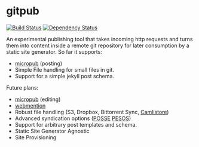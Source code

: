 gitpub
======

[![Build Status](https://travis-ci.org/bcomnes/gitpub.svg)](https://travis-ci.org/bcomnes/gitpub)
[![Dependency Status](https://gemnasium.com/bcomnes/gitpub.svg)](https://gemnasium.com/bcomnes/gitpub)


An experimental publishing tool that takes incoming http requests and turns them into content inside a remote git repository for later consumption by a static site generator.  So far it supports:

- [micropub](http://indiewebcamp.com/micropub) (posting)
- Simple File handling for small files in git.
- Support for a simple jekyll post schema.

Future plans:

- [micropub](http://indiewebcamp.com/micropub) (editing)
- [webmention](http://indiewebcamp.com/micropub)
- Robust file handling (S3, Dropbox, Bittorrent Sync, [Camlistore](https://camlistore.org/))
- Advanced syndication options ([POSSE]() [PESOS]())
- Support for arbitrary post templates and schema.
- Static Site Generator Agnostic
- Site Provisioning
